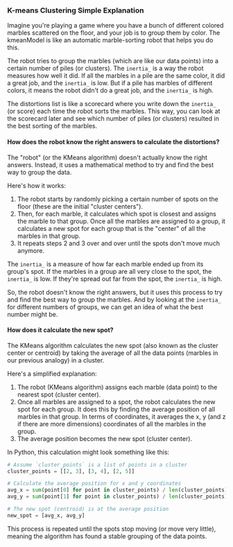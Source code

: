 


### K-means Clustering Simple Explanation

Imagine you're playing a game where you have a bunch of different colored marbles scattered on the floor, and your job is to group them by color. The kmeanModel is like an automatic marble-sorting robot that helps you do this.

The robot tries to group the marbles (which are like our data points) into a certain number of piles (or clusters). The `inertia_` is a way the robot measures how well it did. If all the marbles in a pile are the same color, it did a great job, and the `inertia_` is low. But if a pile has marbles of different colors, it means the robot didn't do a great job, and the `inertia_` is high.

The distortions list is like a scorecard where you write down the `inertia_` (or score) each time the robot sorts the marbles. This way, you can look at the scorecard later and see which number of piles (or clusters) resulted in the best sorting of the marbles.

#### How does the robot know the right answers to calculate the distortions?

The "robot" (or the KMeans algorithm) doesn't actually know the right answers. Instead, it uses a mathematical method to try and find the best way to group the data.

Here's how it works:

1. The robot starts by randomly picking a certain number of spots on the floor (these are the initial "cluster centers").
1. Then, for each marble, it calculates which spot is closest and assigns the marble to that group.
Once all the marbles are assigned to a group, it calculates a new spot for each group that is the "center" of all the marbles in that group.
1. It repeats steps 2 and 3 over and over until the spots don't move much anymore.

The `inertia_` is a measure of how far each marble ended up from its group's spot. If the marbles in a group are all very close to the spot, the `inertia_` is low. If they're spread out far from the spot, the `inertia_` is high.

So, the robot doesn't know the right answers, but it uses this process to try and find the best way to group the marbles. And by looking at the `inertia_` for different numbers of groups, we can get an idea of what the best number might be.

#### How does it calculate the new spot?

The KMeans algorithm calculates the new spot (also known as the cluster center or centroid) by taking the average of all the data points (marbles in our previous analogy) in a cluster.

Here's a simplified explanation:

1. The robot (KMeans algorithm) assigns each marble (data point) to the nearest spot (cluster center).
2. Once all marbles are assigned to a spot, the robot calculates the new spot for each group. It does this by finding the average position of all marbles in that group. In terms of coordinates, it averages the x, y (and z if there are more dimensions) coordinates of all the marbles in the group.
3. The average position becomes the new spot (cluster center).

In Python, this calculation might look something like this:

```python
# Assume `cluster_points` is a list of points in a cluster
cluster_points = [[2, 3], [3, 4], [2, 5]]

# Calculate the average position for x and y coordinates
avg_x = sum(point[0] for point in cluster_points) / len(cluster_points)
avg_y = sum(point[1] for point in cluster_points) / len(cluster_points)

# The new spot (centroid) is at the average position
new_spot = [avg_x, avg_y]
```

This process is repeated until the spots stop moving (or move very little), meaning the algorithm has found a stable grouping of the data points.